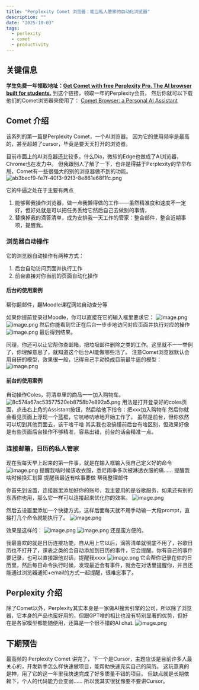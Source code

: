 ```yaml
---
title: "Perplexity Comet 浏览器：能当私人管家的自动化浏览器"
description: ""
date: "2025-10-03"
tags:
  - perlexity
  - comet
  - productivity
---
```


## 关键信息

**学生免费一年领取地址：[Get Comet with free Perplexity Pro. The AI browser built for students.](https://www.perplexity.ai/students)**
到这个链接，领取一年的Perplexity会员，
然后你就可以下载他们的Comet浏览器来使用了：
[Comet Browser: a Personal AI Assistant](https://www.perplexity.ai/comet/)

## Comet 介绍

该系列的第一篇是Perplexity Comet，一个AI浏览器。
因为它的使用频率是最高的，甚至超越了cursor，毕竟是要天天打开的浏览器。

目前市面上的AI浏览器还比较多，什么Dia，微软的Edge也做成了AI浏览器，Chrome也在发力中。
但我跟别人了解了一下，也许是得益于Perplexity的早早布局，Comet有一些很强大的别的浏览器做不到的功能。
![ab3becf9-fe7f-40f3-92f3-8e861e68f1fc.png](https://img.coly.cc/obs-img/2025/10/1df9eb3648e7893e32c0139de7ad5a6d.png)

它的牛逼之处在于主要有两点

1. 能够帮我操作浏览器，做一点我懒得做的工作——虽然精准度和速度不一定好，但好处就是可以把任务丢给它然后自己去做别的事情，
2. 替换掉我的滴答清单，成为安排我一天工作的管家：整合邮件，整合近期事项，提醒我。

### 浏览器自动操作

它的浏览器自动操作有两种方式：

1. 后台自动访问页面并执行工作
2. 前台直接对你当前的页面自动化操作

#### 后台的使用案例

帮你翻邮件，翻Moodle课程网站自动查分等

如果你提前登录过Moodle，你可以直接在它的输入框里要求它：
![image.png](https://img.coly.cc/obs-img/2025/10/2979472a93976749b4f45b5960906c57.png)
![image.png](https://img.coly.cc/obs-img/2025/10/bff8830b849d3d64ad5ee40f4eb589d8.png)
然后你能看到它正在后台一步步地访问对应页面并执行对应的操作
![image.png](https://img.coly.cc/obs-img/2025/10/5e31b513d633a1383ef637293e320c3e.png)
最后得到结果。

同理，你还可以让它帮你查邮箱，把垃圾邮件删除之类的工作。这里就不一一举例了，你理解意思了，就知道这个后台AI能做哪些活了。
注意Comet浏览器默认会用自研的模型，效果很一般，记得自己手动换成目前最牛逼的模型：
![image.png](https://img.coly.cc/obs-img/2025/10/aeba741491cad07e3c105db3f49cdf1a.png)

#### 前台的使用案例

自动操作Coles，将清单里的商品一一加入购物车。
![8c574a67ac53577520eb8758b7e892a5.png](https://img.coly.cc/obs-img/2025/10/0759eb80fe077ad310c0f235bf8843c3.png)
用法是打开登录好的coles页面，点击右上角的Assistant按钮，然后给他下指令：把xxx加入购物车
然后你就会看见页面上浮现一个蓝框，它吭哧吭哧地开始工作了。
虽然是前台，但你依然可以切到其他页面去，该干啥干啥
其实我也没搞懂前后台有啥区别，但效果好像是有些页面后台操作不够精准，容易出错，前台的话会精准一点。

### 连接邮箱，日历的私人管家

现在我每天早上起来的第一件事，就是在输入框输入我自己定义好的命令
![image.png](https://img.coly.cc/obs-img/2025/10/98605f02a120be2cb67a090c85a40b2b.png)
提醒我啥时候该收衣服，悉尼雨季多次被淋透衣服的痛……
提醒我啥时候换汇划算
提醒我最近有啥事要做
帮我整理邮件

你首先到设置，连接器里添加好你的账号，我主要用的是谷歌服务，如果还有别的东西你也用，那么它一样可以连接起来优化你的效率。
![image.png](https://img.coly.cc/obs-img/2025/10/ed069ee778622782832ed06b947c24d6.png)

然后去设置里添加一个快捷方式，这样后面每天就不用手动输一大段prompt，直接打几个命令就能执行了。
![image.png](https://img.coly.cc/obs-img/2025/10/feb661e4aa4c71b5cf2c68fd5284f294.png)

效果是这样的：
![image.png](https://img.coly.cc/obs-img/2025/10/26eb7f9cb633787058b0efe5ecfa86e6.png)
![image.png](https://img.coly.cc/obs-img/2025/10/751ab79cce1abfd9c194d09666cb6061.png)
还是蛮方便的。

我最喜欢的就是日历连接功能，自从用上它以后，滴答清单就彻底不用了，谷歌日历也不打开了，课表之类的会自动添加到日历的事件，它会提醒。你有自己的事件要记录，也可以直接跟他对话，提醒我xxxx
![image.png](https://img.coly.cc/obs-img/2025/10/8feab1d5662ba82d64855d47b46cb949.png)
它会帮你记录在你的日历里，然后每日命令执行时候，发现最近会有事件，就会在对话里提醒你，并且还能通过浏览器通知+email的方式一起提醒，很难忘事了。

## Perplexity 介绍

除了Comet以外，Perplexity其实本身是一家做AI搜索引擎的公司，所以除了浏览器，它本身的产品也蛮好用的，但跟GPT啥的相比也没有特别显著的优势，但好在是各家模型都能随便用，还算是一个很不错的AI chat.
![image.png](https://img.coly.cc/obs-img/2025/10/544381e5bde62b83b952ce3ad96b3820.png)

## 下期预告

最高频的 Perplexity Comet 讲完了，下一个是Cursor，主题应该是目前许多人最关心的，开发新手怎么样快速做项目，能帮助快速充实自己的简历。
这玩意真的是神，用了它的这一年里我快速完成了好多质量不错的项目。
但缺点就是长期依赖下，个人的代码能力会变弱……
所以我其实很犹豫要不要讲Cursor。
